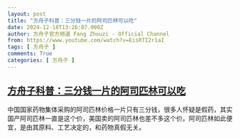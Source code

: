 ```yaml
---
layout: post
title: "方舟子科普：三分钱一片的阿司匹林可以吃"
date: 2024-12-18T13:26:07.000Z
author: 方舟子官方频道 Fang Zhouzi - Official Channel
from: https://www.youtube.com/watch?v=EisRTI2r1aI
tags: [ 方舟子 ]
comments: True
categories: [ 方舟子 ]
---
```

<!--1734528367000-->
[方舟子科普：三分钱一片的阿司匹林可以吃](https://www.youtube.com/watch?v=EisRTI2r1aI)
------

<div>
中国国家药物集体采购的阿司匹林价格一片只有三分钱，很多人怀疑是假药，其实国产阿司匹林一直是这个价，美国卖的阿司匹林也差不多这个价。阿司匹林如此便宜，是由其原料、工艺决定的，和药物真假无关。
</div>
